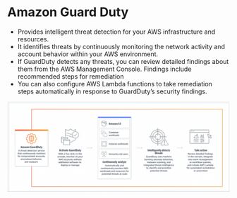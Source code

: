 # Amazon Guard Duty

- Provides intelligent threat detection for your AWS infrastructure and resources.
- It identifies threats by continuously monitoring the network activity and account behavior within your AWS environment.
- If GuardDuty detects any threats, you can review detailed findings about them from the AWS Management Console. Findings include recommended steps for remediation
- You can also configure AWS Lambda functions to take remediation steps automatically in response to GuardDuty’s security findings.

![Guard Duty](../Images/Guard-Duty.png)